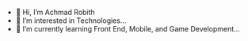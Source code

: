 - 👋 Hi, I’m Achmad Robith
- 👀 I’m interested in Technologies...
- 🌱 I’m currently learning Front End, Mobile, and Game Development...

<!---
AchmadRF/AchmadRF is a ✨ special ✨ repository because its `README.md` (this file) appears on your GitHub profile.
You can click the Preview link to take a look at your changes.
--->
